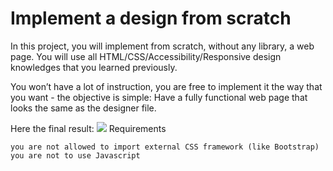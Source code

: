# Implement a design from scratch
In this project, you will implement from scratch, without any library, a web page. You will use all HTML/CSS/Accessibility/Responsive design knowledges that you learned previously.

You won’t have a lot of instruction, you are free to implement it the way that you want - the objective is simple: Have a fully functional web page that looks the same as the designer file.

Here the final result:
[![](https://holbertonintranet.s3.amazonaws.com/uploads/medias/2020/2/60df485eb772ecbad54a.jpg?X-Amz-Algorithm=AWS4-HMAC-SHA256&X-Amz-Credential=AKIARDDGGGOUZGDONYM4%2F20200316%2Fus-east-1%2Fs3%2Faws4_request&X-Amz-Date=20200316T024505Z&X-Amz-Expires=86400&X-Amz-SignedHeaders=host&X-Amz-Signature=bc16946096860ebde05e5daf0ea2ca3c95078138b1d3335f5b559d32ae425f34)](https://holbertonintranet.s3.amazonaws.com/uploads/medias/2020/2/60df485eb772ecbad54a.jpg?X-Amz-Algorithm=AWS4-HMAC-SHA256&X-Amz-Credential=AKIARDDGGGOUZGDONYM4%2F20200316%2Fus-east-1%2Fs3%2Faws4_request&X-Amz-Date=20200316T024505Z&X-Amz-Expires=86400&X-Amz-SignedHeaders=host&X-Amz-Signature=bc16946096860ebde05e5daf0ea2ca3c95078138b1d3335f5b559d32ae425f34)
Requirements

	you are not allowed to import external CSS framework (like Bootstrap)
	you are not to use Javascript
